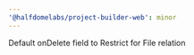 ```yaml
---
'@halfdomelabs/project-builder-web': minor
---
```


Default onDelete field to Restrict for File relation
